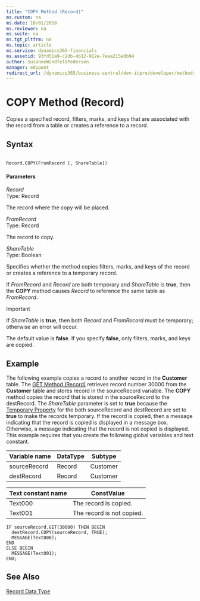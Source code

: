 ```yaml
---
title: "COPY Method (Record)"
ms.custom: na
ms.date: 10/01/2018
ms.reviewer: na
ms.suite: na
ms.tgt_pltfrm: na
ms.topic: article
ms.service: dynamics365-financials
ms.assetid: 93fd51a9-c2db-4b12-912e-7eaa215e0b94
author: SusanneWindfeldPedersen
manager: edupont
redirect_url: /dynamics365/business-central/dev-itpro/developer/methods-auto/al-method-reference
---
```


 

# COPY Method (Record)
Copies a specified record, filters, marks, and keys that are associated with the record from a table or creates a reference to a record.  
  
## Syntax  
  
```  
  
Record.COPY(FromRecord [, ShareTable])  
```  
  
#### Parameters  
 *Record*  
 Type: Record  
  
 The record where the copy will be placed.  
  
 *FromRecord*  
 Type: Record  
  
 The record to copy.  
  
 *ShareTable*  
 Type: Boolean  
  
 Specifies whether the method copies filters, marks, and keys of the record or creates a reference to a temporary record.  
  
 If *FromRecord* and *Record* are both temporary and *ShareTable* is **true**, then the **COPY** method causes *Record* to reference the same table as *FromRecord*.  
  
> [!IMPORTANT]  
>  If *ShareTable* is **true**, then both *Record* and *FromRecord* must be temporary; otherwise an error will occur.  
  
 The default value is **false**. If you specify **false**, only filters, marks, and keys are copied.  
  
## Example  
 The following example copies a record to another record in the **Customer** table. The [GET Method \(Record\)](devenv-GET-Method-Record.md) retrieves record number 30000 from the **Customer** table and stores record in the sourceRecord variable. The **COPY** method copies the record that is stored in the sourceRecord to the destRecord. The *ShareTable* parameter is set to **true** because the [Temporary Property](../properties/devenv-Temporary-Property.md) for the both sourceRecord and destRecord are set to **true** to make the records temporary. If the record is copied, then a message indicating that the record is copied is displayed in a message box. Otherwise, a message indicating that the record is not copied is displayed. This example requires that you create the following global variables and text constant.  
  
|Variable name|DataType|Subtype|  
|-------------------|--------------|-------------|  
|sourceRecord|Record|Customer|  
|destRecord|Record|Customer|  
  
|Text constant name|ConstValue|  
|------------------------|----------------|  
|Text000|The record is copied.|  
|Text001|The record is not copied.|  
  
```  
IF sourceRecord.GET(30000) THEN BEGIN  
  destRecord.COPY(sourceRecord, TRUE);  
  MESSAGE(Text000);  
END  
ELSE BEGIN  
  MESSAGE(Text001);  
END;  
```  
  
## See Also  
 [Record Data Type](../datatypes/devenv-Record-Data-Type.md)